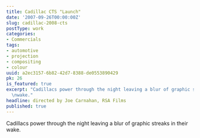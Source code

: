```yaml
---
title: Cadillac CTS "Launch"
date: '2007-09-26T00:00:00Z'
slug: cadillac-2008-cts
postType: work
categories:
- Commercials
tags:
- automotive
- projection
- compositing
- colour
uuid: a2ec3157-6b82-42d7-8388-de0553890429
pk: 26
is_featured: true
excerpt: "Cadillacs power through the night leaving a blur of graphic streaks in their\r\
  \nwake."
headline: directed by Joe Carnahan, RSA Films
published: true
---
```

Cadillacs power through the night leaving a blur of graphic streaks in their
wake.
